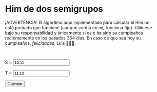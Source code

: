 
# Him de dos semigrupos

¡ADVERTENCIA! El algoritmo aquí implementado para calcular el Him no está probado que funcione (aunque confía en mí, funciona fijo). Utilícese bajo su responsabilidad y únicamente si es o ha sido su cumpleaños recientemente en los pasados 364 días. En caso de que sea hoy su cumpleaños, *felicidades*, Luis 🥳🥳🥳.

<br>

S = <input type="text" id="S_generators" value="10,11"/>

T = <input type="text" id="T_generators" value="11,12"/>

<button type="button" onclick="compute_hom()">Calcular</button>

<p id="semigroup_invariants"></p>

<script src="hom.js"></script>
